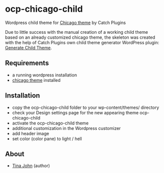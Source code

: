 # ocp-chicago-child
Wordpress child theme for [Chicago theme](https://de.wordpress.org/themes/chicago/) by Catch Plugins

Due to little success with the manual creation of a working child theme based on an already customized chicago theme, the skeleton was created with the help of Catch Plugins own child theme generator WordPress plugin: [Generate Child Theme](https://de.wordpress.org/plugins/generate-child-theme/).  

Requirements
-------------
* a running wordpress installation
* [chicago theme](https://de.wordpress.org/themes/chicago/) installed

Installation
-------------
* copy the ocp-chicago-child folder to your wp-content/themes/ directory
* check your Design settings page for the new appearing theme ocp-chicago-child
* activate the ocp-chicago-child theme
* additional customization in the Wordpress customizer
*   add header image
*   set color (color pane) to light / hell


About
---------------
* [Tina John](https://github.com/tinjohn) (author)
